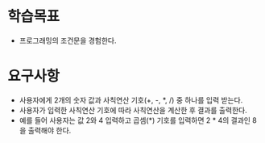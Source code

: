 # 학습목표

* 프로그래밍의 조건문을 경험한다.

# 요구사항

* 사용자에게 2개의 숫자 값과 사칙연산 기호(+, -, *, /) 중 하나를 입력 받는다.
* 사용자가 입력한 사칙연산 기호에 따라 사칙연산을 계산한 후 결과를 출력한다.
* 예를 들어 사용자는 값 2와 4 입력하고 곱셈(*) 기호를 입력하면 2 * 4의 결과인 8을 출력해야 한다.
